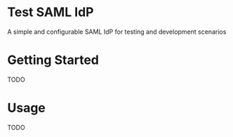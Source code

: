 Test SAML IdP
=============

A simple and configurable SAML IdP for testing and development scenarios

# Getting Started

TODO

# Usage

TODO

